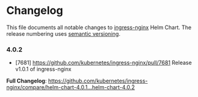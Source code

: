 <!-- SPDX-License-Identifier: Apache-2.0 -->

# Changelog

This file documents all notable changes to [ingress-nginx](https://github.com/kubernetes/ingress-nginx) Helm Chart. The release numbering uses [semantic versioning](http://semver.org).

### 4.0.2

* [7681] https://github.com/kubernetes/ingress-nginx/pull/7681 Release v1.0.1 of ingress-nginx

**Full Changelog**: https://github.com/kubernetes/ingress-nginx/compare/helm-chart-4.0.1...helm-chart-4.0.2
